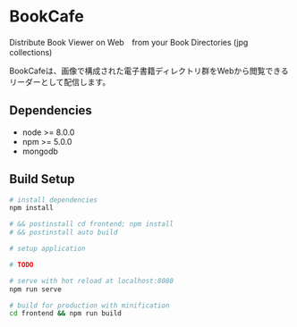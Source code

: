 # BookCafe

Distribute Book Viewer on Web　from your Book Directories (jpg collections)

BookCafeは、画像で構成された電子書籍ディレクトリ群をWebから閲覧できるリーダーとして配信します。

## Dependencies

- node >= 8.0.0
- npm >= 5.0.0
- mongodb

## Build Setup

``` bash
# install dependencies
npm install

# && postinstall cd frontend; npm install
# && postinstall auto build

# setup application

# TODO 

# serve with hot reload at localhost:8080
npm run serve

# build for production with minification
cd frontend && npm run build
```
